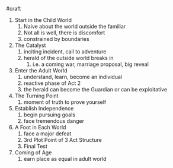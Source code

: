 #craft 

1. Start in the Child World
	1.  Naive about the world outside the familiar
	2. Not all is well, there is discomfort
	3. constrained by boundaries
2. The Catalyst
	1. inciting incident, call to adventure
	2. herald of the outside world breaks in
		1. i.e. a coming war, marriage proposal, big reveal
3. Enter the Adult World
	1. understand, learn, become an individual
	2. reactive phase of Act 2
	3. the herald can become the Guardian or can be exploitative
4. The Turning Point
	1. moment of truth to prove yourself
5. Establish Independence
	1. begin pursuing goals
	2. face tremendous danger
6. A Foot in Each World
	1. face a major defeat
	2. 3rd Plot Point of 3 Act Structure
	3. Final Test
7. Coming of Age
	1. earn place as equal in adult world